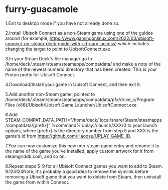 # furry-guacamole

1.Exit to desktop mode if you have not already done so.

2.Install Ubisoft Connect as a non-Steam game using one of the guides around (for example, https://www.gamingonlinux.com/2022/03/ubisoft-connect-on-steam-deck-guide-with-sd-card-access) which includes changing the target to point to UbisoftConnect.exe

3.In your Steam Deck's file manager go to /home/deck/.steam/steam/steamapps/compatdata/ and make a note of the name of the newest numeric directory that has been created. This is your Proton prefix for Ubisoft Connect.

4.Download/Install your game in Ubisoft Connect, and then exit it.

5.Add another non-Steam game, pointed to /home/deck/.steam/steam/steamapps/compatdata/pfx/drive_c/Program Files (x86)/Ubisoft/Ubisoft Game Launcher/UbisoftConnect.exe

6.Add STEAM_COMPAT_DATA_PATH="/home/deck/.local/share/Steam/steamapps/compatdata/[prefix]" %command% uplay://launch/XXX/0 to your launch options, where [prefix] is the directory number from step 5 and XXX is the game's id from https://github.com/Haoose/UPLAY_GAME_ID.

7.You can now customize this new non-steam game entry and rename it to the name of the game you've installed, apply custom artwork for it from steamgriddb.com, and so on.

8.Repeat steps 5-9 for all Ubisoft Connect games you want to add to Steam.
9.124124Note, it's probably a good idea to remove the symlink before removing a Ubisoft game that you want to delete from Steam, then uninstall the game from within Connect.
